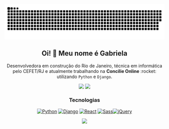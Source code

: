 ![Snake animation](https://github.com/gcruzdev/gcruzdev/blob/output/github-contribution-grid-snake.svg)


<div align='center'>
  <h2>Oi! 👋 Meu nome é Gabriela</h2>
  <p>Desenvolvedora em construção do Rio de Janeiro, técnica em informática pelo CEFET/RJ e atualmente trabalhando na <b>Concilie Online</b> :rocket: utilizando <code>Python</code> e <code>Django</code>.</p>
  <p><a href='https://www.linkedin.com/in/gabriela-cruz-197873212'><img src='https://img.shields.io/badge/-LinkedIn-blue?style=flat-square&logo=Linkedin&logoColor=white&link=https://www.linkedin.com/in/gabriela-cruz-197873212'></a> <a href='mailto:gabrielasnts30@gmail.com'><img src='https://img.shields.io/badge/-Gmail-c14438?style=flat-square&logo=Gmail&logoColor=white&link=mailto:gabrielasnts30@gmail.com'></a></p>
  <h3>Tecnologias</h3>
  <p><a href="https://www.python.org/" title="Python"><img src="https://github.com/get-icon/geticon/raw/master/icons/python.svg" alt="Python" width="31px" height="31px"></a>   <a href="https://www.djangoproject.com/" title="Django"><img src="https://github.com/get-icon/geticon/raw/master/icons/django.svg" alt="Django" width="31px" height="31px"></a>   <a href="https://reactjs.org/" title="React"><img src="https://github.com/get-icon/geticon/raw/master/icons/react.svg" alt="React" width="31px" height="31px" ></a>   <a href="https://sass-lang.com/" title="Sass"><img src="https://github.com/get-icon/geticon/raw/master/icons/sass.svg" alt="Sass" width="31px" height="31px"></a><a href="https://jquery.com/" title="jQuery"><img src="https://github.com/get-icon/geticon/raw/master/icons/jquery-icon.svg" alt="jQuery" width="31px" height="31px"></a></p>

  <div>
  <a href="https://github.com/gcruzdev">
  <img height="180em" src="https://github-readme-stats.vercel.app/api?username=gcruzdev&show_icons=true&theme=nightowl&include_all_commits=true&count_private=true"/>
  </div>
</div>
